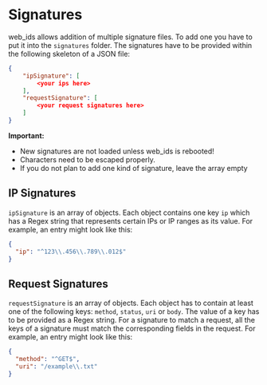 # Signatures

web_ids allows addition of multiple signature files. To add one you have to put it into the `signatures` folder. The signatures have to be provided within the following skeleton of a JSON file:

```json
{
    "ipSignature": [
        <your ips here>
    ],
    "requestSignature": [
        <your request signatures here>
    ]
}
```

**Important:**

- New signatures are not loaded unless web_ids is rebooted!
- Characters need to be escaped properly.
- If you do not plan to add one kind of signature, leave the array empty

## IP Signatures

`ipSignature` is an array of objects. Each object contains one key `ip` which has a Regex string that represents certain IPs or IP ranges as its value. For example, an entry might look like this:

```json
{
  "ip": "^123\\.456\\.789\\.012$"
}
```

## Request Signatures

`requestSignature` is an array of objects. Each object has to contain at least one of the following keys: `method`, `status`, `uri` or `body`. The value of a key has to be provided as a Regex string. For a signature to match a request, all the keys of a signature must match the corresponding fields in the request. For example, an entry might look like this:

```json
{
  "method": "^GET$",
  "uri": "/example\\.txt"
}
```
